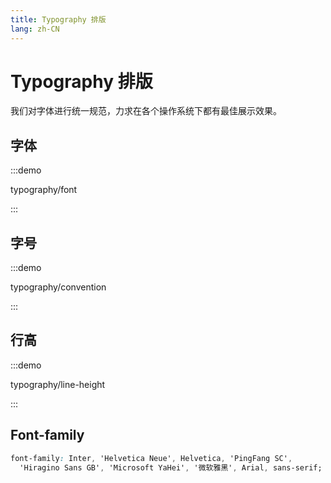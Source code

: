 ```yaml
---
title: Typography 排版
lang: zh-CN
---
```


# Typography 排版

我们对字体进行统一规范，力求在各个操作系统下都有最佳展示效果。

## 字体

:::demo

typography/font

:::

## 字号

:::demo

typography/convention

:::

## 行高

:::demo

typography/line-height

:::

## Font-family

```css
font-family: Inter, 'Helvetica Neue', Helvetica, 'PingFang SC',
  'Hiragino Sans GB', 'Microsoft YaHei', '微软雅黑', Arial, sans-serif;
```
